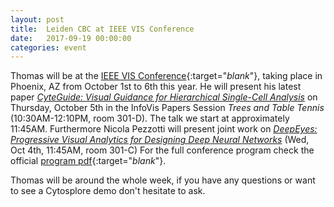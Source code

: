 ```yaml
---
layout: post
title:  Leiden CBC at IEEE VIS Conference
date:   2017-09-19 00:00:00
categories: event
---
```

Thomas will be at the [IEEE VIS Conference](https://www.ieeevis.org){:target="_blank_"}, taking place in Phoenix, AZ from October 1st to 6th this year. He will present his latest paper [_CyteGuide: Visual Guidance for Hierarchical Single-Cell Analysis_](/publications/2017_vis_cyteguide/) on Thursday, October 5th in the InfoVis Papers Session _Trees and Table Tennis_ (10:30AM-12:10PM, room 301-D). The talk we start at approximately 11:45AM. Furthermore Nicola Pezzotti will present joint work on [_DeepEyes: Progressive Visual Analytics for Designing Deep Neural Networks_](/publications/2017_vis_deepeyes/) (Wed, Oct 4th, 11:45AM, room 301-C)
For the full conference program check the official [program pdf](http://ieeevis.org/attachments/vis17-program-final.pdf){:target="_blank_"}.

Thomas will be around the whole week, if you have any questions or want to see a Cytosplore demo don't hesitate to ask.
